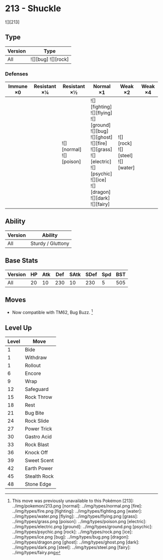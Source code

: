 # 213 - Shuckle
![][213]

## Type

Version | Type
---     | ---
All     | ![][bug]  ![][rock]

### Defenses

Immune ×0 | Resistant ×¼ | Resistant ×½                   | Normal ×1                                                                                                                                                                                   | Weak ×2                                   | Weak ×4
---       | ---          | ---                            | ---                                                                                                                                                                                         | ---                                       | ---
&nbsp;    | &nbsp;       | ![][normal]<br>![][poison]<br> | ![][fighting]<br>![][flying]<br>![][ground]<br>![][bug]<br>![][ghost]<br>![][fire]<br>![][grass]<br>![][electric]<br>![][psychic]<br>![][ice]<br>![][dragon]<br>![][dark]<br>![][fairy]<br> | ![][rock]<br>![][steel]<br>![][water]<br> | &nbsp;

## Ability

Version | Ability
---     | ---
All     | Sturdy / Gluttony

## Base Stats

Version | HP  | Atk | Def | SAtk | SDef | Spd | BST
---     | --- | --- | --- | ---  | ---  | --- | ---
All     | 20  | 10  | 230 | 10   | 230  | 5   | 505

## Moves

 - Now compatible with TM62, Bug Buzz. [^1]

## Level Up

Level | Move
---   | ---
1     | Bide
1     | Withdraw
1     | Rollout
6     | Encore
9     | Wrap
12    | Safeguard
15    | Rock Throw
18    | Rest
21    | Bug Bite
24    | Rock Slide
27    | Power Trick
30    | Gastro Acid
33    | Rock Blast
36    | Knock Off
39    | Sweet Scent
42    | Earth Power
45    | Stealth Rock
48    | Stone Edge

[^1]: This move was previously unavailable to this Pokémon
[213]: ../img/pokemon/213.png
[normal]: ../img/types/normal.png
[fire]: ../img/types/fire.png
[fighting]: ../img/types/fighting.png
[water]: ../img/types/water.png
[flying]: ../img/types/flying.png
[grass]: ../img/types/grass.png
[poison]: ../img/types/poison.png
[electric]: ../img/types/electric.png
[ground]: ../img/types/ground.png
[psychic]: ../img/types/psychic.png
[rock]: ../img/types/rock.png
[ice]: ../img/types/ice.png
[bug]: ../img/types/bug.png
[dragon]: ../img/types/dragon.png
[ghost]: ../img/types/ghost.png
[dark]: ../img/types/dark.png
[steel]: ../img/types/steel.png
[fairy]: ../img/types/fairy.png
